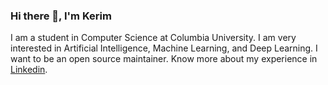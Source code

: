 ### Hi there 👋, I'm Kerim

I am a student in Computer Science at Columbia University. I am very interested in Artificial Intelligence, Machine Learning, and Deep Learning. I want to be an open source maintainer. Know more about my experience in [Linkedin](https://www.linkedin.com/in/kerim-kurttepeli/).

<!--
**kurttepelikerim/kurttepelikerim** is a ✨ _special_ ✨ repository because its `README.md` (this file) appears on your GitHub profile.

Here are some ideas to get you started:

- 🔭 I’m currently working on ...
- 🌱 I’m currently learning ...
- 👯 I’m looking to collaborate on ...
- 🤔 I’m looking for help with ...
- 💬 Ask me about ...
- 📫 How to reach me: ...
- 😄 Pronouns: ...
- ⚡ Fun fact: ...
-->
